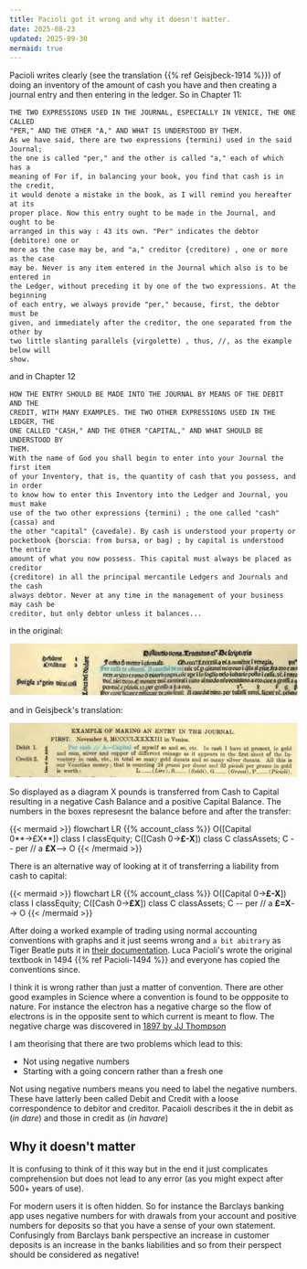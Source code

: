 ```yaml
---
title: Pacioli got it wrong and why it doesn't matter.
date: 2025-08-23
updated: 2025-09-30
mermaid: true
---
```



Pacioli writes clearly (see the translation {{% ref Geisjbeck-1914 %}}) of doing an inventory of the amount of cash you have and then creating a journal entry and then entering in the ledger.  So in Chapter 11:
```
THE TWO EXPRESSIONS USED IN THE JOURNAL, ESPECIALLY IN VENICE, THE ONE CALLED
"PER," AND THE OTHER "A," AND WHAT IS UNDERSTOOD BY THEM.
As we have said, there are two expressions {termini) used in the said Journal;
the one is called "per," and the other is called "a," each of which has a
meaning of For if, in balancing your book, you find that cash is in the credit,
it would denote a mistake in the book, as I will remind you hereafter at its
proper place. Now this entry ought to be made in the Journal, and ought to be
arranged in this way : 43 its own. "Per" indicates the debtor {debitore) one or
more as the case may be, and "a," creditor {creditore) , one or more as the case
may be. Never is any item entered in the Journal which also is to be entered in
the Ledger, without preceding it by one of the two expressions. At the beginning
of each entry, we always provide "per," because, first, the debtor must be
given, and immediately after the creditor, the one separated from the other by
two little slanting parallels {virgolette) , thus, //, as the example below will
show.
```

and in Chapter 12
```
HOW THE ENTRY SHOULD BE MADE INTO THE JOURNAL BY MEANS OF THE DEBIT AND THE
CREDIT, WITH MANY EXAMPLES. THE TWO OTHER EXPRESSIONS USED IN THE LEDGER, THE
ONE CALLED "CASH," AND THE OTHER "CAPITAL," AND WHAT SHOULD BE UNDERSTOOD BY
THEM.
With the name of God you shall begin to enter into your Journal the first item
of your Inventory, that is, the quantity of cash that you possess, and in order
to know how to enter this Inventory into the Ledger and Journal, you must make
use of the two other expressions {termini) ; the one called "cash" {cassa) and
the other "capital" {cavedale). By cash is understood your property or
pocketbook {borscia: from bursa, or bag) ; by capital is understood the entire
amount of what you now possess. This capital must always be placed as creditor
{creditore) in all the principal mercantile Ledgers and Journals and the cash
always debtor. Never at any time in the management of your business may cash be
creditor, but only debtor unless it balances...
```

in the original:

![Pacioli Entry](PacioliEntry.jpeg)

and in Geisjbeck's translation:

![Pacioli Entry by Geisjbeck](PacioliEntryByGeisjbeck.jpeg)

So displayed as a diagram X pounds is transferred from Cash to Capital
resulting in a negative Cash Balance and a positive Capital Balance.  The numbers in the boxes represesnt the balance before and after the transfer:

{{< mermaid >}}
flowchart LR
  {{% account_class %}}
  O([Capital 0**→£X**])
  class I classEquity;
  C([Cash 0→**£-X**])
  class C classAssets;
  C --  per // a **£X**--> O
{{< /mermaid >}}

There is an alternative way of looking at it of transferring a liability from
cash to capital:

{{< mermaid >}}
flowchart LR
  {{% account_class %}}
  O([Capital 0→**£-X**])
  class I classEquity;
  C([Cash 0→**£X**])
  class C classAssets;
  C --  per // a **£=X**--> O
{{< /mermaid >}}

After doing a worked example of trading using normal accounting conventions with graphs and it
 just seems wrong and `a bit abitrary` as Tiger Beatle puts it in
[their documentation](https://github.com/tigerbeetle/tigerbeetle/blob/main/docs/coding/financial-accounting.md).  Luca Pacioli's wrote the original textbook in 1494 {{% ref Pacioli-1494 %}} and everyone has copied
 the conventions since.

I think it is wrong rather than just a matter of convention.    There are other good examples in
Science where a convention is found to be oppposite to nature.  For instance the electron has a negative charge so the flow of electrons is in the
opposite sent to which current is meant to flow.  The negative charge was discovered in
[1897 by JJ Thompson](https://en.wikipedia.org/wiki/Electron)

I am theorising that there are two problems which lead to this:

- Not using negative numbers
- Starting with a going concern rather than a fresh one

Not using negative numbers means you need to label the negative numbers.  These have latterly been called Debit and Credit with a loose correspondence to
debitor and creditor.  Pacaioli describes it the in debit as (_in dare_)
and those in credit as (_in havare_)


## Why it doesn't matter

It is confusing to think of it this way but in the end it just complicates
comprehension but does not lead to any error (as you might expect after 500+ years of use).

For modern users it is often hidden.  So for instance the Barclays banking app
uses negative numbers for with drawals from your account and positive numbers for
deposits so that you have a sense of your own statement.  Confusingly from
Barclays bank perspective an increase in customer deposits is an increase in
the banks liabilities and so from their perspect should be considered as negative!
